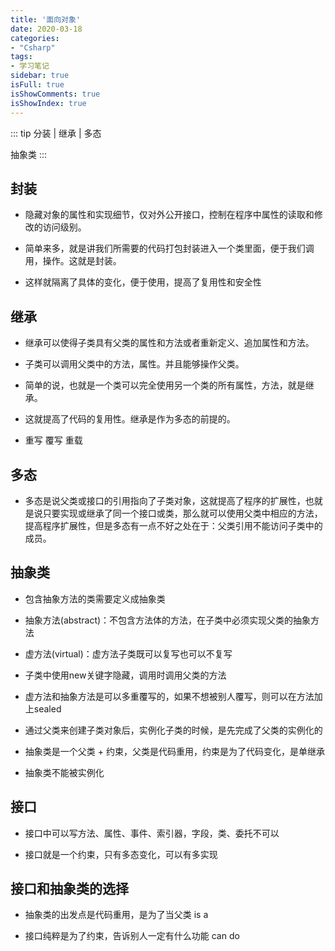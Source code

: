 ```yaml
---
title: '面向对象'
date: 2020-03-18
categories:
- "Csharp"
tags:
- 学习笔记
sidebar: true
isFull: true
isShowComments: true
isShowIndex: true
---
```


::: tip
分装 | 继承 | 多态

抽象类
:::
<!-- more -->

## 封装
 - 隐藏对象的属性和实现细节，仅对外公开接口，控制在程序中属性的读取和修改的访问级别。

 - 简单来多，就是讲我们所需要的代码打包封装进入一个类里面，便于我们调用，操作。这就是封装。

 - 这样就隔离了具体的变化，便于使用，提高了复用性和安全性

## 继承
 - 继承可以使得子类具有父类的属性和方法或者重新定义、追加属性和方法。

 - 子类可以调用父类中的方法，属性。并且能够操作父类。

 - 简单的说，也就是一个类可以完全使用另一个类的所有属性，方法，就是继承。

 - 这就提高了代码的复用性。继承是作为多态的前提的。

 - 重写   覆写   重载

## 多态
 - 多态是说父类或接口的引用指向了子类对象，这就提高了程序的扩展性，也就是说只要实现或继承了同一个接口或类，那么就可以使用父类中相应的方法，提高程序扩展性，但是多态有一点不好之处在于：父类引用不能访问子类中的成员。

## 抽象类

 - 包含抽象方法的类需要定义成抽象类

 - 抽象方法(abstract)：不包含方法体的方法，在子类中必须实现父类的抽象方法

 - 虚方法(virtual)：虚方法子类既可以复写也可以不复写

 - 子类中使用new关键字隐藏，调用时调用父类的方法
 
 - 虚方法和抽象方法是可以多重覆写的，如果不想被别人覆写，则可以在方法加上sealed

 - 通过父类来创建子类对象后，实例化子类的时候，是先完成了父类的实例化的

 - 抽象类是一个父类 + 约束，父类是代码重用，约束是为了代码变化，是单继承

 - 抽象类不能被实例化

## 接口

 - 接口中可以写方法、属性、事件、索引器，字段，类、委托不可以

 - 接口就是一个约束，只有多态变化，可以有多实现

## 接口和抽象类的选择

 - 抽象类的出发点是代码重用，是为了当父类       is a

 - 接口纯粹是为了约束，告诉别人一定有什么功能   can do